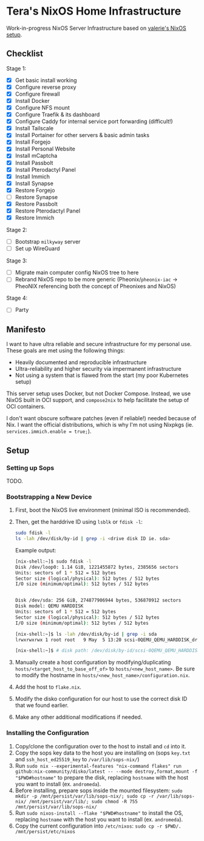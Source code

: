 # Tera's NixOS Home Infrastructure

Work-in-progress NixOS Server Infrastructure based on [valerie's NixOS setup](https://git.dessa.dev/valnyx/nixos/src/commit/fe5d9a5d2275157d3c8da527fe467e1587a86bfe).

## Checklist

Stage 1:

  - [x] Get basic install working
  - [x] Configure reverse proxy
  - [x] Configure firewall
  - [x] Install Docker
  - [x] Configure NFS mount
  - [x] Configure Traefik & its dashboard
  - [x] Configure Caddy for internal service port forwarding (difficult!)
  - [x] Install Tailscale
  - [x] Install Portainer for other servers & basic admin tasks
  - [x] Install Forgejo
  - [x] Install Personal Website
  - [x] Install mCaptcha
  - [x] Install Passbolt
  - [x] Install Pterodactyl Panel
  - [x] Install Immich
  - [x] Install Synapse
  - [x] Restore Forgejo
  - [ ] Restore Synapse
  - [x] Restore Passbolt
  - [x] Restore Pterodactyl Panel
  - [x] Restore Immich

Stage 2:

  - [ ] Bootstrap `milkyway` server
  - [ ] Set up WireGuard

Stage 3:

  - [ ] Migrate main computer config NixOS tree to here
  - [ ] Rebrand NixOS repo to be more generic (Pheonix/`pheonix-iac` -> PheoNIX referencing both the concept of Pheonixes and NixOS)

Stage 4:

  - [ ] Party

## Manifesto

I want to have ultra reliable and secure infrastructure for my personal use. These goals are met using the following things:
  - Heavily documented and reproducible infrastructure
  - Ultra-reliability and higher security via impermanent infrastructure
  - Not using a system that is flawed from the start (my poor Kubernetes setup)

This server setup uses Docker, but not Docker Compose. Instead, we use NixOS built in OCI support, and `compose2nix` to help facilitate the setup of OCI containers.

I don't want obscure software patches (even if reliable!) needed because of Nix. I want the official distributions, which is why I'm not using Nixpkgs (ie. `services.immich.enable = true;`).

## Setup

### Setting up Sops

TODO.

### Bootstrapping a New Device

1. First, boot the NixOS live environment (minimal ISO is recommended).
2. Then, get the harddrive ID using `lsblk` or `fdisk -l`:

   ```bash
   sudo fdisk -l
   ls -lah /dev/disk/by-id | grep -i <drive disk ID ie. sda>
   ```

   Example output:

   ```bash
   [nix-shell:~]$ sudo fdisk -l
   Disk /dev/loop0: 1.14 GiB, 1221455872 bytes, 2385656 sectors
   Units: sectors of 1 * 512 = 512 bytes
   Sector size (logical/physical): 512 bytes / 512 bytes
   I/O size (minimum/optimal): 512 bytes / 512 bytes


   Disk /dev/sda: 256 GiB, 274877906944 bytes, 536870912 sectors
   Disk model: QEMU HARDDISK
   Units: sectors of 1 * 512 = 512 bytes
   Sector size (logical/physical): 512 bytes / 512 bytes
   I/O size (minimum/optimal): 512 bytes / 512 bytes

   [nix-shell:~]$ ls -lah /dev/disk/by-id | grep -i sda
   lrwxrwxrwx 1 root root   9 May  5 13:20 scsi-0QEMU_QEMU_HARDDISK_drive-scsi0 -> ../../sda

   [nix-shell:~]$ # disk path: /dev/disk/by-id/scsi-0QEMU_QEMU_HARDDISK_drive-scsi0
   ```

3. Manually create a host configuration by modifying/duplicating `hosts/<target_host_to_base_off_of>` to `hosts/<new_host_name>`. Be sure to modify the hostname in `hosts/<new_host_name>/configuration.nix`.
4. Add the host to `flake.nix`.
5. Modify the disko configuration for our host to use the correct disk ID that we found earlier.
6. Make any other additional modifications if needed.

### Installing the Configuration

1. Copy/clone the configuration over to the host to install and `cd` into it.
2. Copy the sops key data to the host you are installing on (sops `key.txt` and `ssh_host_ed25519_key` to `/var/lib/sops-nix/`)
3. Run `sudo nix --experimental-features "nix-command flakes" run github:nix-community/disko/latest -- --mode destroy,format,mount -f "$PWD#hostname"` to prepare the disk, replacing `hostname` with the host you want to install (ex. `andromeda`).
4. Before installing, prepare sops inside the mounted filesystem: `sudo mkdir -p /mnt/persist/var/lib/sops-nix/; sudo cp -r /var/lib/sops-nix/ /mnt/persist/var/lib/; sudo chmod -R 755 /mnt/persist/var/lib/sops-nix/`
5. Run `sudo nixos-install --flake "$PWD#hostname"` to install the OS, replacing `hostname` with the host you want to install (ex. `andromeda`).
6. Copy the current configuration into `/etc/nixos`: `sudo cp -r $PWD/. /mnt/persist/etc/nixos`
